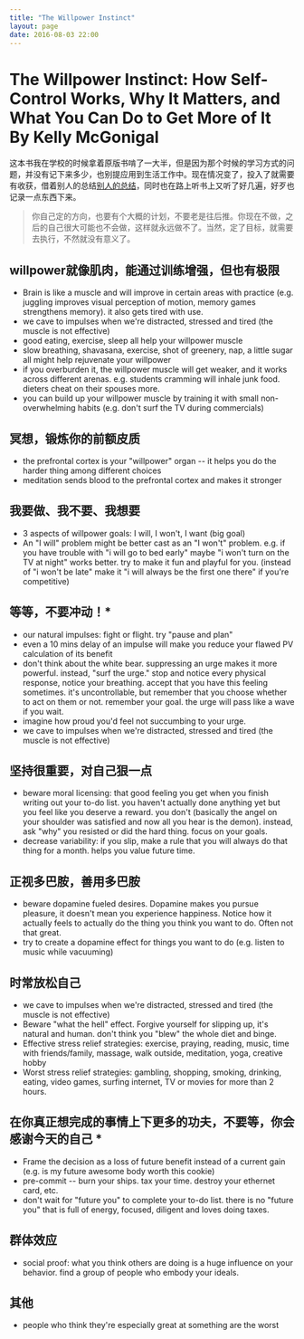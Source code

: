 ```yaml
---
title: "The Willpower Instinct"
layout: page
date: 2016-08-03 22:00
---
```


# The Willpower Instinct: How Self-Control Works, Why It Matters, and What You Can Do to Get More of It By Kelly McGonigal

这本书我在学校的时候拿着原版书啃了一大半，但是因为那个时候的学习方式的问题，并没有记下来多少，也别提应用到生活工作中。现在情况变了，投入了就需要有收获，借着别人的总结[别人的总结](https://www.goodreads.com/book/show/10865206-the-willpower-instinct)，同时也在路上听书上又听了好几遍，好歹也记录一点东西下来。

> 你自己定的方向，也要有个大概的计划，不要老是往后推。你现在不做，之后的自己很大可能也不会做，这样就永远做不了。当然，定了目标，就需要去执行，不然就没有意义了。

## willpower就像肌肉，能通过训练增强，但也有极限

- Brain is like a muscle and will improve in certain areas with practice (e.g. juggling improves visual perception of motion, memory games strengthens memory). it also gets tired with use.
- we cave to impulses when we're distracted, stressed and tired (the muscle is not effective)
- good eating, exercise, sleep all help your willpower muscle
- slow breathing, shavasana, exercise, shot of greenery, nap, a little sugar all might help rejuvenate your willpower
- if you overburden it, the willpower muscle will get weaker, and it works across different arenas. e.g. students cramming will inhale junk food. dieters cheat on their spouses more.
- you can build up your willpower muscle by training it with small non-overwhelming habits (e.g. don't surf the TV during commercials)

## 冥想，锻炼你的前额皮质

- the prefrontal cortex is your "willpower" organ -- it helps you do the harder thing among different choices
- meditation sends blood to the prefrontal cortex and makes it stronger

## 我要做、我不要、我想要

- 3 aspects of willpower goals: I will, I won't, I want (big goal)
- An "I will" problem might be better cast as an "I won't" problem. e.g. if you have trouble with "i will go to bed early" maybe "i won't turn on the TV at night" works better. try to make it fun and playful for you. (instead of "i won't be late" make it "i will always be the first one there" if you're competitive)

## 等等，不要冲动！*

- our natural impulses: fight or flight. try "pause and plan"
- even a 10 mins delay of an impulse will make you reduce your flawed PV calculation of its benefit
- don't think about the white bear. suppressing an urge makes it more powerful. instead, "surf the urge." stop and notice every physical response, notice your breathing. accept that you have this feeling sometimes. it's uncontrollable, but remember that you choose whether to act on them or not. remember your goal. the urge will pass like a wave if you wait.
- imagine how proud you'd feel not succumbing to your urge.
- we cave to impulses when we're distracted, stressed and tired (the muscle is not effective)

## 坚持很重要，对自己狠一点

- beware moral licensing: that good feeling you get when you finish writing out your to-do list. you haven't actually done anything yet but you feel like you deserve a reward. you don't (basically the angel on your shoulder was satisfied and now all you hear is the demon). instead, ask "why" you resisted or did the hard thing. focus on your goals.
- decrease variability: if you slip, make a rule that you will always do that thing for a month. helps you value future time.

## 正视多巴胺，善用多巴胺

- beware dopamine fueled desires. Dopamine makes you pursue pleasure, it doesn't mean you experience happiness. Notice how it actually feels to actually do the thing you think you want to do. Often not that great.
- try to create a dopamine effect for things you want to do (e.g. listen to music while vacuuming)

## 时常放松自己

- we cave to impulses when we're distracted, stressed and tired (the muscle is not effective)
- Beware "what the hell" effect. Forgive yourself for slipping up, it's natural and human. don't think you "blew" the whole diet and binge. 
- Effective stress relief strategies: exercise, praying, reading, music, time with friends/family, massage, walk outside, meditation, yoga, creative hobby
- Worst stress relief strategies: gambling, shopping, smoking, drinking, eating, video games, surfing internet, TV or movies for more than 2 hours.

## 在你真正想完成的事情上下更多的功夫，不要等，你会感谢今天的自己 *

- Frame the decision as a loss of future benefit instead of a current gain (e.g. is my future awesome body worth this cookie)
- pre-commit -- burn your ships. tax your time. destroy your ethernet card, etc.
- don't wait for "future you" to complete your to-do list. there is no "future you" that is full of energy, focused, diligent and loves doing taxes.

## 群体效应

- social proof: what you think others are doing is a huge influence on your behavior. find a group of people who embody your ideals.

## 其他

- people who think they're especially great at something are the worst